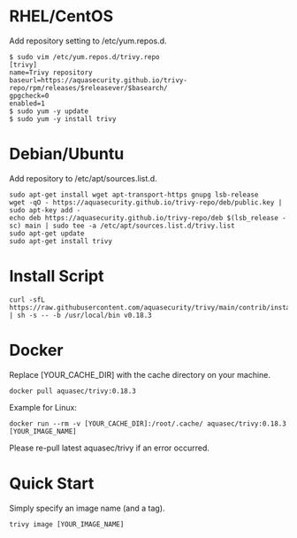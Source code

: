 # RHEL/CentOS

Add repository setting to /etc/yum.repos.d.
```
$ sudo vim /etc/yum.repos.d/trivy.repo
[trivy]
name=Trivy repository
baseurl=https://aquasecurity.github.io/trivy-repo/rpm/releases/$releasever/$basearch/
gpgcheck=0
enabled=1
$ sudo yum -y update
$ sudo yum -y install trivy
```

# Debian/Ubuntu

Add repository to /etc/apt/sources.list.d.
```
sudo apt-get install wget apt-transport-https gnupg lsb-release
wget -qO - https://aquasecurity.github.io/trivy-repo/deb/public.key | sudo apt-key add -
echo deb https://aquasecurity.github.io/trivy-repo/deb $(lsb_release -sc) main | sudo tee -a /etc/apt/sources.list.d/trivy.list
sudo apt-get update
sudo apt-get install trivy
```

# Install Script

```
curl -sfL https://raw.githubusercontent.com/aquasecurity/trivy/main/contrib/install.sh | sh -s -- -b /usr/local/bin v0.18.3
```
# Docker

Replace [YOUR_CACHE_DIR] with the cache directory on your machine.
```
docker pull aquasec/trivy:0.18.3
```
Example for Linux:
```
docker run --rm -v [YOUR_CACHE_DIR]:/root/.cache/ aquasec/trivy:0.18.3 [YOUR_IMAGE_NAME]
```
Please re-pull latest aquasec/trivy if an error occurred.

# Quick Start
Simply specify an image name (and a tag).
```
trivy image [YOUR_IMAGE_NAME]
```
